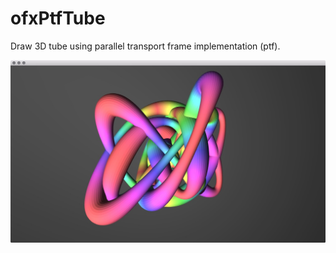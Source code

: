 # ofxPtfTube

Draw 3D tube using parallel transport frame implementation (ptf).

![ofxPtfTube image](ofxPtfTube.jpg)
